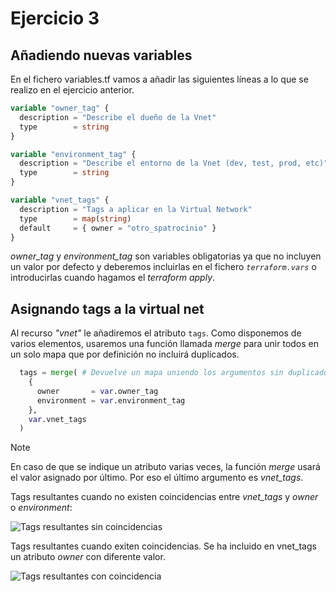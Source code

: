 # Ejercicio 3
## Añadiendo nuevas variables
En el fichero variables.tf vamos a añadir las siguientes líneas a lo que se realizo en el ejercicio anterior.

```.tf
variable "owner_tag" {
  description = "Describe el dueño de la Vnet"
  type        = string
}

variable "environment_tag" {
  description = "Describe el entorno de la Vnet (dev, test, prod, etc)"
  type        = string
}

variable "vnet_tags" {
  description = "Tags a aplicar en la Virtual Network"
  type        = map(string)
  default     = { owner = "otro_spatrocinio" }
}
```

*owner_tag* y *environment_tag* son variables obligatorias ya que no incluyen un valor por defecto y deberemos incluirlas en el fichero *``terraform.vars``* o introducirlas cuando hagamos el *terraform apply*.

## Asignando tags a la virtual net
Al recurso *"vnet"* le añadiremos el atributo ``tags``. Como disponemos de varios elementos, usaremos una función llamada *merge* para unir todos en un solo mapa que por definición no incluirá duplicados.

```.tf
  tags = merge( # Devuelve un mapa uniendo los argumentos sin duplicados.
    {
      owner       = var.owner_tag
      environment = var.environment_tag
    },
    var.vnet_tags
  )
```

> [!NOTE]
> En caso de que se indique un atributo varias veces, la función *merge* usará el valor asignado por último. Por eso el último argumento es *vnet_tags*.
> 
> Tags resultantes cuando no existen coincidencias entre *vnet_tags* y *owner* o *environment*:
> 
> ![Tags resultantes sin coincidencias](./images/img-ej2-1.png)
>
> Tags resultantes cuando exiten coincidencias. Se ha incluido en vnet_tags un atributo *owner* con diferente valor.
> 
> ![Tags resultantes con coincidencia](./images/img-ej2-2.png)